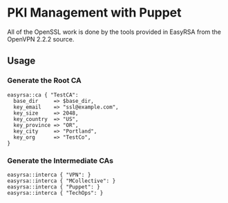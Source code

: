 # PKI Management with Puppet

All of the OpenSSL work is done by the tools provided in EasyRSA from the
OpenVPN 2.2.2 source.

## Usage

### Generate the Root CA

    easyrsa::ca { "TestCA":
      base_dir     => $base_dir,
      key_email    => "ssl@example.com",
      key_size     => 2048,
      key_country  => "US",
      key_province => "OR",
      key_city     => "Portland",
      key_org      => "TestCo",
    }

### Generate the Intermediate CAs

    easyrsa::interca { "VPN": }
    easyrsa::interca { "MCollective": }
    easyrsa::interca { "Puppet": }
    easyrsa::interca { "TechOps": }


